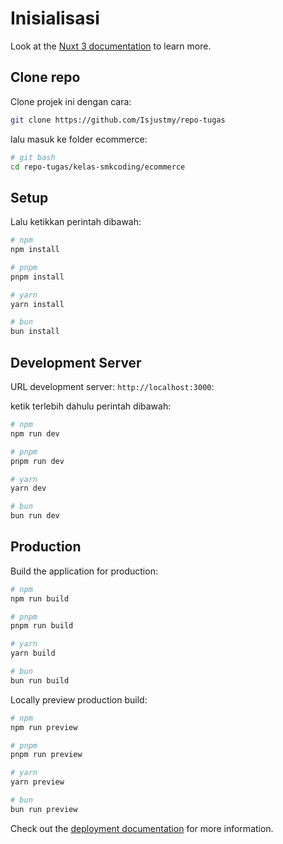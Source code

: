 # Inisialisasi

Look at the [Nuxt 3 documentation](https://nuxt.com/docs/getting-started/introduction) to learn more.


## Clone repo
Clone projek ini dengan cara:

```bash
git clone https://github.com/Isjustmy/repo-tugas
```

lalu masuk ke folder ecommerce:

```bash
# git bash
cd repo-tugas/kelas-smkcoding/ecommerce
```

## Setup

Lalu ketikkan perintah dibawah:

```bash
# npm
npm install

# pnpm
pnpm install

# yarn
yarn install

# bun
bun install
```

## Development Server

URL development server: `http://localhost:3000`:

ketik terlebih dahulu perintah dibawah:

```bash
# npm
npm run dev

# pnpm
pnpm run dev

# yarn
yarn dev

# bun
bun run dev
```

## Production

Build the application for production:

```bash
# npm
npm run build

# pnpm
pnpm run build

# yarn
yarn build

# bun
bun run build
```

Locally preview production build:

```bash
# npm
npm run preview

# pnpm
pnpm run preview

# yarn
yarn preview

# bun
bun run preview
```

Check out the [deployment documentation](https://nuxt.com/docs/getting-started/deployment) for more information.
